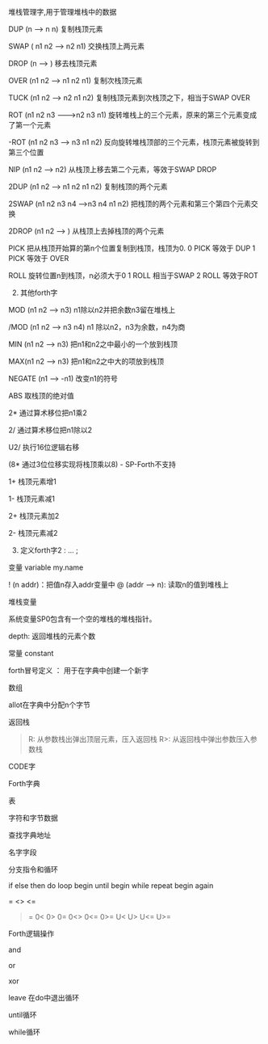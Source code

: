 堆栈管理字,用于管理堆栈中的数据

DUP (n --> n n)
复制栈顶元素

SWAP ( n1 n2 --> n2 n1)
交换栈顶上两元素

DROP (n --> )
移去栈顶元素

OVER (n1 n2 --> n1 n2 n1)
复制次栈顶元素

TUCK (n1 n2 --> n2 n1 n2)
复制栈顶元素到次栈顶之下，相当于SWAP OVER

ROT (n1 n2 n3 --->n2 n3 n1)
旋转堆栈上的三个元素，原来的第三个元素变成了第一个元素

-ROT (n1 n2 n3 --> n3 n1 n2)
反向旋转堆栈顶部的三个元素，栈顶元素被旋转到第三个位置

NIP (n1 n2 --> n2)
从栈顶上移去第二个元素，等效于SWAP DROP

2DUP (n1 n2 --> n1 n2 n1 n2)
复制栈顶的两个元素

2SWAP (n1 n2 n3 n4 -->n3 n4 n1 n2)
把栈顶的两个元素和第三个第四个元素交换

2DROP (n1 n2 --> )
从栈顶上去掉栈顶的两个元素

PICK
把从栈顶开始算的第n个位置复制到栈顶，栈顶为0.
0 PICK 等效于 DUP
1 PICK 等效于 OVER

ROLL
旋转位置n到栈顶，n必须大于0
1 ROLL 相当于SWAP
2 ROLL 等效于ROT

2. 其他forth字

MOD (n1 n2 --> n3)
n1除以n2并把余数n3留在堆栈上

/MOD (n1 n2 --> n3 n4)
n1 除以n2，n3为余数，n4为商

MIN (n1 n2 --> n3)
把n1和n2之中最小的一个放到栈顶

MAX(n1 n2 --> n3)
把n1和n2之中大的项放到栈顶

NEGATE (n1 --> -n1)
改变n1的符号

ABS 
取栈顶的绝对值

2* 
通过算术移位把n1乘2 

2/ 
通过算术移位把n1除以2

U2/
执行16位逻辑右移

(8*
通过3位位移实现将栈顶乘以8) - SP-Forth不支持

1+
栈顶元素增1

1-
栈顶元素减1 

2+
栈顶元素加2

2-
栈顶元素减2

3. 定义forth字2
: <name>
... 
;

变量
variable my.name

! (n addr)：把值n存入addr变量中
@ (addr --> n): 读取n的值到堆栈上

堆栈变量

系统变量SP0包含有一个空的堆栈的堆栈指针。

depth: 返回堆栈的元素个数
 
常量
constant 


forth冒号定义
： 用于在字典中创建一个新字

数组

allot在字典中分配n个字节

返回栈
>R: 从参数栈出弹出顶层元素，压入返回栈 
R>: 从返回栈中弹出参数压入参数栈

CODE字

Forth字典

表

字符和字节数据

查找字典地址

名字字段

分支指令和循环

if else then 
do loop
begin until
begin while repeat
begin again

=
<>
<=
>=
0<
0>
0=
0<>
0<=
0>=
U<
U>
U<=
U>=

Forth逻辑操作

and

or

xor

leave
在do中退出循环

until循环

while循环